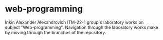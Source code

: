 # web-programming
Inkin Alexander Alexandrovich ITM-22-1 group`s laboratory works on subject "Web-programming".
Navigation through the laboratory works make by moving through the branches of the repository.